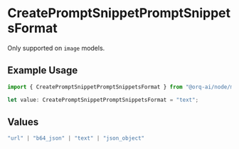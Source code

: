# CreatePromptSnippetPromptSnippetsFormat

Only supported on `image` models.

## Example Usage

```typescript
import { CreatePromptSnippetPromptSnippetsFormat } from "@orq-ai/node/models/operations";

let value: CreatePromptSnippetPromptSnippetsFormat = "text";
```

## Values

```typescript
"url" | "b64_json" | "text" | "json_object"
```